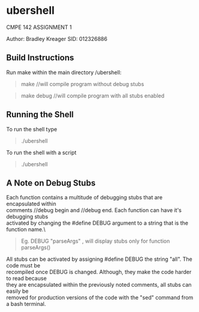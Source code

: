 # ubershell
CMPE 142 ASSIGNMENT 1

Author: Bradley Kreager
SID: 012326886

## Build Instructions
Run make within the main directory /ubershell:

> make //will compile program without debug stubs

> make debug //will compile program with all stubs enabled

## Running the Shell
To run the shell type

> ./ubershell

To run the shell with a script

> ./ubershell <scriptname>

## A Note on Debug Stubs
Each function contains a multitude of debugging stubs that are encapsulated within\
comments //debug begin and //debug end. Each function can have it's debugging stubs\
activated by changing the #define DEBUG argument to a string that is the function name.\

> Eg. DEBUG "parseArgs" , will display stubs only for function parseArgs()

All stubs can be activated by assigning #define DEBUG the string "all". The code must be\
recompiled once DEBUG is changed. Although, they make the code harder to read because\
they are encapsulated within the previously noted comments, all stubs can easily be\
removed for production versions of the code with the "sed" command from a bash terminal.
